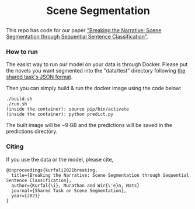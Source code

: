 # <p align=center>Scene Segmentation</p>
This repo has code for our paper ["Breaking the Narrative: Scene Segmentation through Sequential Sentence Classification"](http://lsx-events.informatik.uni-wuerzburg.de/files/stss2021/proceedings/kurfali_wiren.pdf).

### How to run

The easist way to run our model on your data is through Docker. Please put the novels you want segmented into the "data/test" directory following  [the shared task's JSON format](http://lsx-events.informatik.uni-wuerzburg.de/stss-2021/task.html).

Then you can simply build & run the docker image using the code below:
```
./build.sh
./run.sh
(inside the container): source pip/bin/activate
(inside the container): python predict.py
```
The built image will be ~9 GB and the predictions will be saved in the predictions directory.

### Citing

If you use the data or the model, please cite,
```
@inproceedings{kurfali2021breaking,
  title={Breaking the Narrative: Scene Segmentation through Sequential Sentence Classification},
  author={Kurfal{\i}, Murathan and Wir{\'e}n, Mats}
  journal={Shared Task on Scene Segmentation},
  year={2021}
}
```

